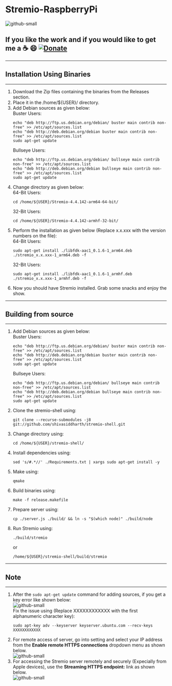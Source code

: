 # Stremio-RaspberryPi
![github-small](https://github.com/shivasiddharth/Stremio-RaspberryPi/blob/Awesome/images/Banner.jpg)     

## **If you like the work and if you would like to get me a :coffee: :smile:** [![Donate](https://img.shields.io/badge/Donate-PayPal-green.svg)](https://www.paypal.com/cgi-bin/webscr?cmd=_s-xclick&hosted_button_id=7GH3YDCHZ36QN)  




                                              
**********        
## Installation Using Binaries           
**********      
1.  Download the Zip files containing the binaries from the Releases section.      
2.  Place it in the /home/${USER}/ directory.    
3.  Add Debian sources as given below:    
    Buster Users:   
    ```      
    echo "deb http://ftp.us.debian.org/debian/ buster main contrib non-free" >> /etc/apt/sources.list    
    echo "deb http://deb.debian.org/debian buster main contrib non-free" >> /etc/apt/sources.list    
    sudo apt-get update     
    ```      
    Bullseye Users:   
    ```      
    echo "deb http://ftp.us.debian.org/debian/ bullseye main contrib non-free" >> /etc/apt/sources.list    
    echo "deb http://deb.debian.org/debian bullseye main contrib non-free" >> /etc/apt/sources.list    
    sudo apt-get update     
    ```      
4.  Change directory as given below:    
    64-Bit Users:    
    ```    
    cd /home/${USER}/Stremio-4.4.142-arm64-64-bit/   
    ```   
    32-Bit Users:    
    ```    
    cd /home/${USER}/Stremio-4.4.142-armhf-32-bit/  
    ```
5.  Perform the installation as given below (Replace x.x.xxx with the version numbers on the file):    
    64-Bit Users:    
    ```    
    sudo apt-get install ./libfdk-aac1_0.1.6-1_arm64.deb ./stremio_x.x.xxx-1_arm64.deb -f   
    ```   
    32-Bit Users:    
    ```    
    sudo apt-get install ./libfdk-aac1_0.1.6-1_armhf.deb ./stremio_x.x.xxx-1_armhf.deb -f   
    ```   
6.  Now you should have Stremio installed. Grab some snacks and enjoy the show.       



**********    
##  Building from source      
**********      
1.  Add Debian sources as given below:    
    Buster Users:   
    ```      
    echo "deb http://ftp.us.debian.org/debian/ buster main contrib non-free" >> /etc/apt/sources.list    
    echo "deb http://deb.debian.org/debian buster main contrib non-free" >> /etc/apt/sources.list    
    sudo apt-get update     
    ```      
    Bullseye Users:   
    ```      
    echo "deb http://ftp.us.debian.org/debian/ bullseye main contrib non-free" >> /etc/apt/sources.list    
    echo "deb http://deb.debian.org/debian bullseye main contrib non-free" >> /etc/apt/sources.list    
    sudo apt-get update     
    ```    
2.  Clone the stremio-shell using:   
    ```   
    git clone --recurse-submodules -j8 git://github.com/shivasiddharth/stremio-shell.git      
    ```   
3.  Change directory using:    
    ```   
    cd /home/${USER}/stremio-shell/             
    ```
4.  Install dependencies using:     
    ```    
    sed 's/#.*//' ./Requirements.txt | xargs sudo apt-get install -y    
    ```     
5.  Make using:   
    ```   
    qmake    
    ```    
6.  Build binaries using:   
    ```    
    make -f release.makefile    
    ```    
7.  Prepare server using:    
    ```    
    cp ./server.js ./build/ && ln -s "$(which node)" ./build/node     
    ```   
8.  Run Stremio using:   
    ```   
    ./build/stremio    
    ```    
    or   
    ```    
    /home/${USER}/stremio-shell/build/stremio   
    ```     



**********     
## Note     
**********        
1.  After the ```sudo apt-get update``` command for adding sources, if you get a key error like shown below:   
    ![github-small](https://github.com/shivasiddharth/Stremio-RaspberryPi/blob/Awesome/images/Key_Error.png)       
    Fix the issue using (Replace XXXXXXXXXXXX with the first alphanumeric character key):    
    ```    
    sudo apt-key adv --keyserver keyserver.ubuntu.com --recv-keys XXXXXXXXXXXX     
    ```      
2.  For remote access of server, go into setting and select your IP address from the **Enable remote HTTPS connections** dropdown menu as shown below.    
    ![github-small](https://github.com/shivasiddharth/Stremio-RaspberryPi/blob/Awesome/images/Remote-connection.png)      
3.  For accessing the Stremio server remotely and securely (Expecially from Apple devices), use the **Streaming HTTPS endpoint:** link as shown below.   
    ![github-small](https://github.com/shivasiddharth/Stremio-RaspberryPi/blob/Awesome/images/Streaming-Server-Link.png)  
